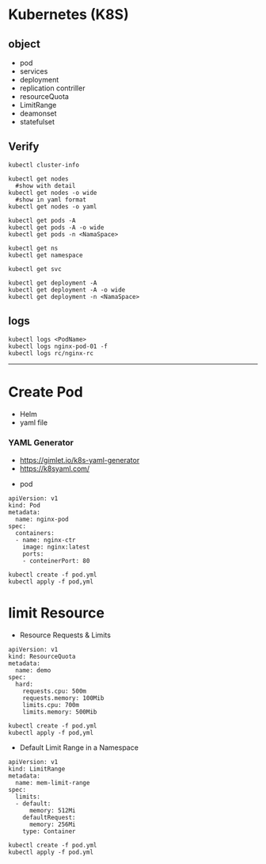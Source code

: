 # Kubernetes (K8S)
## object
- pod
- services
- deployment
- replication contriller
- resourceQuota
- LimitRange
- deamonset
- statefulset


## Verify
```
kubectl cluster-info
```
```
kubectl get nodes
  #show with detail
kubectl get nodes -o wide
  #show in yaml format
kubectl get nodes -o yaml  
```
```
kubectl get pods -A
kubectl get pods -A -o wide
kubectl get pods -n <NamaSpace>
```
```
kubectl get ns
kubectl get namespace
```
```
kubectl get svc
```
```
kubectl get deployment -A
kubectl get deployment -A -o wide
kubectl get deployment -n <NamaSpace>
```

## logs
```
kubectl logs <PodName>
kubectl logs nginx-pod-01 -f
kubectl logs rc/nginx-rc
```
-----------------------------------------------------------------------
# Create Pod 
- Helm
- yaml file

### YAML Generator 
  * https://gimlet.io/k8s-yaml-generator
  * https://k8syaml.com/

- pod  
```
apiVersion: v1
kind: Pod
metadata:
  name: nginx-pod
spec:
  containers:
  - name: nginx-ctr
    image: nginx:latest
    ports:
    - conteinerPort: 80
```
```
kubectl create -f pod.yml
kubectl apply -f pod,yml
```
# limit Resource

- Resource Requests & Limits
```
apiVersion: v1
kind: ResourceQuota
metadata:
  name: demo
spec:
  hard:
    requests.cpu: 500m
    requests.memory: 100Mib
    limits.cpu: 700m
    limits.memory: 500Mib
```
```
kubectl create -f pod.yml
kubectl apply -f pod,yml
```
- Default Limit Range in a Namespace
```
apiVersion: v1
kind: LimitRange
metadata:
  name: mem-limit-range
spec:
  limits:
  - default:
      memory: 512Mi
    defaultRequest:
      memory: 256Mi
    type: Container
```
```
kubectl create -f pod.yml
kubectl apply -f pod.yml
```


